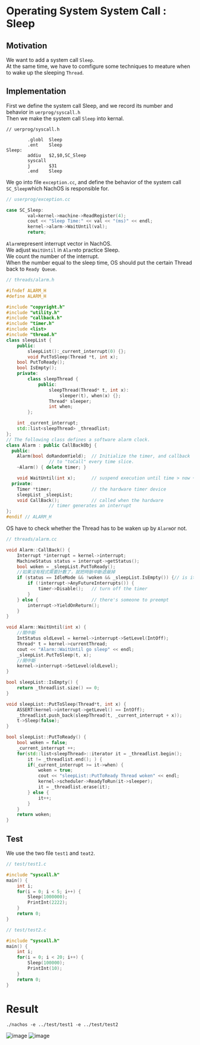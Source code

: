 # Operating System System Call : Sleep

## Motivation 
We want to add a system call ```Sleep```.  
At the same time, we have to comfigure some techniques to meature when to wake up the sleeping ```Thread```.  

## Implementation
First we define the system call Sleep, and we record its number and behavior in ```uerprog/syscall.h```  
Then we make the system call ```Sleep``` into kernal.  
```
// uerprog/syscall.h

        .globl  Sleep
        .ent    Sleep
Sleep:
        addiu   $2,$0,SC_Sleep
        syscall
        j       $31
        .end    Sleep
```
We go into file ```exception.cc```, and define the behavior of the system call ```SC_Sleep```which NachOS is responsible for.  
```c++
// userprog/exception.cc

case SC_Sleep:
        val=kernel->machine->ReadRegister(4);
        cout << "Sleep Time:" << val << "(ms)" << endl;
        kernel->alarm->WaitUntil(val);
        return;
```
```Alarm```represent interrupt vector in NachOS.  
We adjust ```WaitUntil``` in ```Alarm```to practice Sleep.  
We count the number of the interrupt.  
When the number equal to the sleep time, OS should put the certain Thread back to ```Ready Queue```.  
```c++
// threads/alarm.h

#ifndef ALARM_H
#define ALARM_H

#include "copyright.h"
#include "utility.h"
#include "callback.h"
#include "timer.h"
#include <list>
#include "thread.h"
class sleepList {
    public:
        sleepList():_current_interrupt(0) {};
        void PutToSleep(Thread *t, int x);
    bool PutToReady();
    bool IsEmpty();
    private:
        class sleepThread {
            public:
                sleepThread(Thread* t, int x):
                    sleeper(t), when(x) {};
                Thread* sleeper;
                int when;
        };

    int _current_interrupt;
    std::list<sleepThread> _threadlist;
};
// The following class defines a software alarm clock. 
class Alarm : public CallBackObj {
  public:
    Alarm(bool doRandomYield);  // Initialize the timer, and callback 
                // to "toCall" every time slice.
    ~Alarm() { delete timer; }

    void WaitUntil(int x);      // suspend execution until time > now + x
  private:
    Timer *timer;               // the hardware timer device
    sleepList _sleepList;
    void CallBack();            // called when the hardware
                // timer generates an interrupt
};
#endif // ALARM_H
```
OS have to check whether the Thread has to be waken up by ```Alarm```or not.  
```c++
// threads/alarm.cc 

void Alarm::CallBack() {
    Interrupt *interrupt = kernel->interrupt;
    MachineStatus status = interrupt->getStatus();
    bool woken = _sleepList.PutToReady();
    //如果沒有程式需要計數了，就把時脈中斷遮蔽掉
    if (status == IdleMode && !woken && _sleepList.IsEmpty()) {// is it time to quit?
        if (!interrupt->AnyFutureInterrupts()) {
            timer->Disable();   // turn off the timer
        }
    } else {                    // there's someone to preempt
        interrupt->YieldOnReturn();
    }
}

void Alarm::WaitUntil(int x) {
    //關中斷
    IntStatus oldLevel = kernel->interrupt->SetLevel(IntOff);
    Thread* t = kernel->currentThread;
    cout << "Alarm::WaitUntil go sleep" << endl;
    _sleepList.PutToSleep(t, x);
    //開中斷
    kernel->interrupt->SetLevel(oldLevel);
}

bool sleepList::IsEmpty() {
    return _threadlist.size() == 0;
}

void sleepList::PutToSleep(Thread*t, int x) {
    ASSERT(kernel->interrupt->getLevel() == IntOff);
    _threadlist.push_back(sleepThread(t, _current_interrupt + x));
    t->Sleep(false);
}

bool sleepList::PutToReady() {
    bool woken = false;
    _current_interrupt ++;
    for(std::list<sleepThread>::iterator it = _threadlist.begin();
        it != _threadlist.end(); ) {
        if(_current_interrupt >= it->when) {
            woken = true;
            cout << "sleepList::PutToReady Thread woken" << endl;
            kernel->scheduler->ReadyToRun(it->sleeper);
            it = _threadlist.erase(it);
        } else {
            it++;
        }
    }
    return woken;
}
```

## Test 
We use the two file ```test1``` and ```teat2```.

```c++
// test/test1.c

#include "syscall.h"
main() {
    int i;
    for(i = 0; i < 5; i++) {
        Sleep(1000000);
        PrintInt(2222);
    }
    return 0;
}
```
```c++
// test/test2.c

#include "syscall.h"
main() {
    int i;
    for(i = 0; i < 20; i++) {
        Sleep(100000);
        PrintInt(10);
    }
    return 0;
}
```

# Result 
```
./nachos -e ../test/test1 -e ../test/test2
```
![image](https://github.com/lillianone02/Operating-System/blob/b749ec63d80678cd67b53184b0483d09283bdecd/OS%20Project2/OSproject2.png)
![image](https://github.com/lillianone02/Operating-System/blob/dcdb2977b5a25b5c6478400a79c7de3792a3a7b3/OS%20Project2/OSproject2-1.png)
